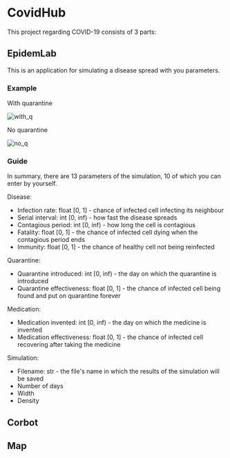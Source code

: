 # CovidHub

This project regarding COVID-19 consists of 3 parts:

## EpidemLab

This is an application for simulating a disease spread with you parameters.

### Example

With quarantine

![with_q](https://github.com/kenticent9/corbot_ua/blob/master/images/with_q.gif)

No quarantine

![no_q](https://github.com/kenticent9/corbot_ua/blob/master/images/no_q.gif)

### Guide

In summary, there are 13 parameters of the simulation, 10 of which you can enter by yourself.

Disease:
* Infection rate: float [0, 1] - chance of infected cell infecting its neighbour
* Serial interval: int [0, inf) - how fast the disease spreads
* Contagious period: int [0, inf) - how long the cell is contagious
* Fatality: float [0, 1] - the chance of infected cell dying when the contagious period ends
* Immunity: float [0, 1] - the chance of healthy cell not being reinfected

Quarantine:
* Quarantine introduced: int [0, inf) - the day on which the quarantine is introduced
* Quarantine effectiveness: float [0, 1] - the chance of infected cell being found and put on quarantine forever

Medication:
* Medication invented: int [0, inf) - the day on which the medicine is invented
* Medication effectiveness: float [0, 1] - the chance of infected cell recovering after taking the medicine

Simulation:
* Filename: str - the file's name in which the results of the simulation will be saved
* Number of days
* Width
* Density

## Corbot

## Map
